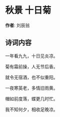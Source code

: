 # 秋景 十日菊

**作者**: 刘辰翁

## 诗词内容

一年看九九，十日见炎凉。

菊有霜前操，人无节后香。

就令无宿酒，也不似重阳。

一夜寒英老，多情旧雨黄。

帽如前度落，蝶更几时忙。

我不知何夕，相收足晚凉。

